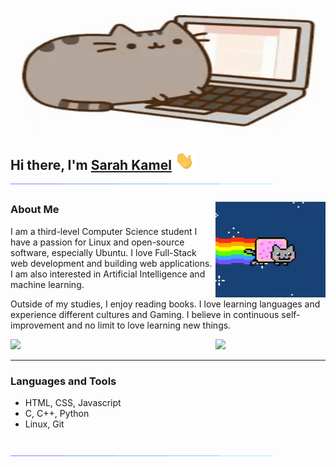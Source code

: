 <a href="https://github.com/ٍSarahNabilKamel"><img align='center' src='https://github.com/SarahNabilKamel/SarahNabilKamel/blob/main/cat.gif' width='100%' height="200" ></a>


<h2 align="left">Hi there, I'm <a href="https://www.linkedin.com/in/sarah-nabil-kamel/" target="_blank" rel="noopener noreferrer">Sarah Kamel</a> <img src="https://github.com/SarahNabilKamel/SarahNabilKamel/blob/main/Hi.gif" height="30" />
<img src="https://github.com/SarahNabilKamel/SarahNabilKamel/blob/main/Line.gif"> 

<a href="https://github.com/SarahNabileKamel"><img align='right' src='https://github.com/SarahNabilKamel/SarahNabilKamel/blob/main/cat%202.gif' width='35%'></a>


### About Me
I am a third-level Computer Science student I have a passion for Linux and open-source software, especially Ubuntu. I love Full-Stack web development and building web applications. I am also interested in Artificial Intelligence and machine learning.

Outside of my studies, I enjoy reading books. I love learning languages and experience different cultures and Gaming. I believe in continuous self-improvement and no limit to love learning new things.

<img src="https://user-images.githubusercontent.com/73097560/115834477-dbab4500-a447-11eb-908a-139a6edaec5c.gif"> 
<a href="https://github.com/SarahNabileKamel"><img align='right' src='https://github.com/SarahNabilKamel/SarahNabilKamel/blob/main/sylvester.gif' width='35%'></a>

---

### Languages and Tools 
- HTML, CSS, Javascript
- C, C++, Python
- Linux, Git
<br/>
 <img src="https://github.com/SarahNabilKamel/SarahNabilKamel/blob/main/Line.gif">
